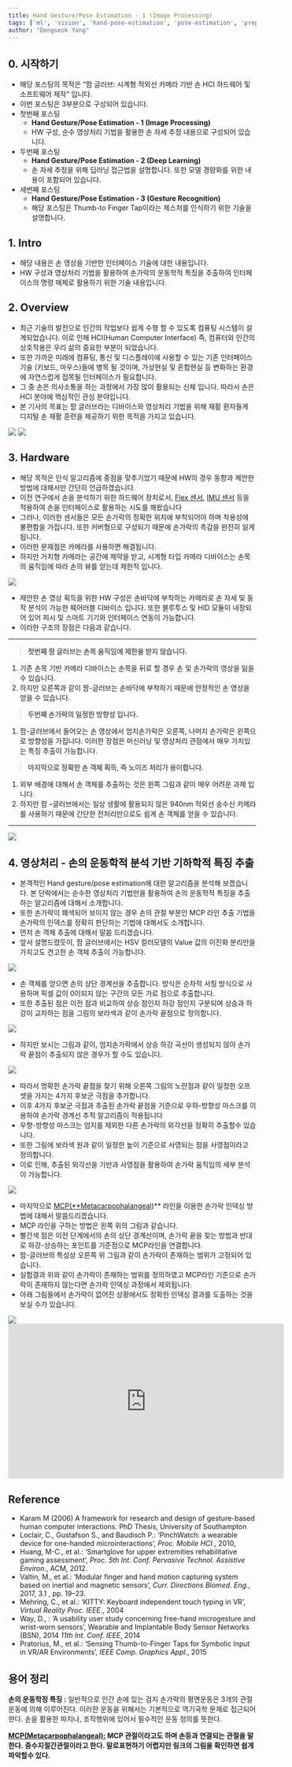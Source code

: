 ```yaml
---
title: Hand Gesture/Pose Estimation - 1 (Image Processing)
tags: ['ml', 'vision', 'hand-pose-estimation', 'pose-estimation', 'preprocessing']
author: "Dongseok Yang"
---
```


## 0. 시작하기

- 해당 포스팅의 목적은 “팜 글러브: 시계형 적외선 카메라 기반 손 HCI 하드웨어 및 소프트웨어 제작” 입니다.
- 이번 포스팅은 3부분으로 구성되어 있습니다.
- 첫번째 포스팅
    - **Hand Gesture/Pose Estimation - 1 (Image Processing)**
    - HW 구성, 순수 영상처리 기법을 활용한 손 자세 추정 내용으로 구성되어 있습니다.
- 두번째 포스팅
    - **Hand Gesture/Pose Estimation - 2 (Deep Learning)**
    - 손 자세 추정을 위해 딥러닝 접근법을 설명합니다. 또한 모델 경량화를 위한 내용이 포함되어 있습니다.
- 세번째 포스팅
    - **Hand Gesture/Pose Estimation - 3 (Gesture Recognition)**
    - 해당 포스팅은 Thumb-to Finger Tap이라는 제스처를 인식하기 위한 기술을 설명합니다.


## 1. Intro

- 해당 내용은 손 영상을 기반한 인터페이스 기술에 대한 내용입니다.
- HW 구성과 영상처리 기법을 활용하여 손가락의 운동학적 특징을 추출하여 인터페이스의 명령 매체로 활용하기 위한 기술 내용입니다.

## 2. Overview

- 최근 기술의 발전으로 인간의 작업보다 쉽게 수행 할 수 있도록 컴퓨팅 시스템이 설계되었습니다. 이로 인해 HCI(Human Computer Interface) 즉, 컴퓨터와 인간의 상호작용은 우리 삶의 중요한 부분이 되었습니다.
- 또한 가까운 미래에 컴퓨팅, 통신 및 디스플레이에 사용할 수 있는 기존 인터페이스 기술 (키보드, 마우스)들에 병목 될 것이며, 가상현실 및 혼합현실 등 변화하는 환경에 자연스럽게 접목될 인터페이스가 필요합니다.
- 그 중 손은 의사소통을 하는 과정에서 가장 많이 활용되는 신체 입니다. 따라서 손은 HCI 분야에 핵심적인 관심 분야입니다.
- 본 기사의 목표는 팜 글러브라는 디바이스와 영상처리 기법을 위해 재활 환자들게 디지털 손 재활 훈련을 제공하기 위한 목적을 가지고 있습니다.

<img src="https://user-images.githubusercontent.com/37643248/164342167-8a2d9a3d-d6d9-43b3-8b6a-fcf07a9e89f8.png">

<img src="https://user-images.githubusercontent.com/37643248/164342190-b51d7f70-3fd5-45cf-820d-002e32ccd0d9.png">

## 3. Hardware

- 해당 목적은 인식 알고리즘에 중점을 맞추기었기 때문에 HW의 경우 동향과 제안한 방법에 대해서만 간단히 언급하겠습니다.
- 이전 연구에서 손을 분석하기 위한 하드웨어 장치로서, [Flex 센서](https://en.wikipedia.org/wiki/Flex_sensor), [IMU 센서](https://towardsdatascience.com/what-is-imu-9565e55b44c) 등을 적용하여 손을 인터페이스로 활용하는 시도를 해왔습니다
- 그러나, 이러한 센서들은 모든 손가락의 정확한 위치에 부착되어야 하며 착용성에 불편함을 가집니다. 또한 커버형으로 구성되기 때문에 손가락의 촉감을 완전히 잃게 됩니다.
- 이러한 문제점은 카메라를 사용하면 해결됩니다.
- 하지만 거치형 카메라는 공간에 제약을 받고, 시계형 타입 카메라 디바이스는 손목의 움직임에 따라 손의 뷰를 얻는데 제한적 입니다.

<img src="https://user-images.githubusercontent.com/37643248/164342222-9920b26c-0911-4a98-ab16-e0bbc5733cca.png">

- 제안한 손 영상 획득을 위한 HW 구성은 손바닥에 부착하는 카메라로 손 자세 및 동작 분석이 가능한 웨어러블 디바이스 입니다. 또한 블루투스 및 HID 모듈이 내장되어 있어 피시 및 스마트 기기와 인터페이스 연동이 가능합니다.
- 이러한 구조의 장점은 다음과 같습니다.

---

> **첫번째 팜 글러브는 손목 움직임에 제한을 받지 않습니다.**
> 
1. 기존 손목 기반 카메라 디바이스는 손목을 뒤로 할 경우 손 및 손가락의 영상을 잃을 수 있습니다.
2. 하지만 오른쪽과 같이 팜-글러브는 손바닥에 부착하기 때문에 안정적인 손 영상을 얻을 수 있습니다.

> **두번째 손가락의 일정한 방향성 입니다.**
> 
1. 팜-글러브에서 들어오는 손 영상에서 엄지손가락은 오른쪽, 나머지 손가락은 왼쪽으로 방향성을 가집니다. 이러한 장점은 머신러닝 및 영상처리 관점에서 매우 가치있는 특징 추출이 가능합니다.

> **마지막으로 정확한 손 객체 획득, 즉 노이즈 처리가 용이합니다.**
> 
1. 외부 배경에 대해서 손 객체를 추출하는 것은 왼쪽 그림과 같이 매우 어려운 과제 입니다.
2. 하지만 팜 –글러브에서는 일상 생활에 활용되지 않은 940nm 적외선 송수신 카메라를 사용하기 때문에 간단한 전처리만으로도 쉽게 손 객체를 얻을 수 있습니다.

---

<img src="https://user-images.githubusercontent.com/37643248/164342236-659293a0-a480-4e75-a4eb-8ae35aeb3236.png">

## 4. 영상처리 - 손의 운동학적 분석 기반 기하학적 특징 추출

- 본격적인 Hand gesture/pose estimation에 대한 알고리즘을 분석해 보겠습니다. 본 단락에서는 순수한 영상처리 기법만을 활용하여 손의 운동학적 특징을 추출하는 알고리즘에 대해서 소개합니다.
- 또한 손가락이 폐색되어 보이지 않는 경우 손의 관절 부분인 MCP 라인 추출 기법을 손가락의 인덱스를 정확히 판단하는 기법에 대해서도 소개합니다.
- 먼저 손 객체 추출에 대해서 말씀 드리겠습니다.
- 앞서 설명드렸듯이, 팜 글러브에서는 HSV 컬러모델의 Value 값의 이진화 분리만을 가지고도 견고한 손 객체 추출이 가능합니다.

<img src="https://user-images.githubusercontent.com/37643248/164342258-5117efd7-6ffb-487d-bad2-51c41266f8aa.png">

- 손 객체를 얻으면 손의 상단 경계선을 추출합니다. 방식은 순차적 서칭 방식으로 사용하며 픽셀 값이 0이되지 않는 구간의 모든 가로 점으로 추출합니다.
- 또한 추출된 점은 이전 점과 비교하여 상승 점인지 하강 점인지 구분되며 상승과 하강이 교차하는 점을 그림의 보라색과 같이 손가락 끝점으로 정의합니다.

<img src="https://user-images.githubusercontent.com/37643248/164342281-2e48f8c6-ab83-4175-9f10-8de39067dbb9.png">

- 하지만 보시는 그림과 같이, 엄지손가락에서 상승 하강 곡선이 생성되지 않아 손가락 끝점이 추출되지 않은 경우가 할 수도 있습니다.

<img src="https://user-images.githubusercontent.com/37643248/164342295-fd12c76e-19dd-4389-a71c-93b2ff8a5bc3.png">

- 따라서 명확한 손가락 끝점을 찾기 위해 오른쪽 그림의 노란점과 같이 일정한 오프셋을 가지는 4가지 후보군 극점을 추가합니다.
- 이후 4가지 후보군 극점과 추출된 손가락 끝점을 기준으로 우하-방향성 마스크를 이용하여 손가락 경계선 추적 알고리즘이 적용됩니다
- 우향-방향성 마스크는 엄지를 제외한 다른 손가락의 외각선을 정확히 추출할수 있습니다.
- 또한 그림에 보라색 원과 같이 일정한 높이 기준으로 사영되는 점을 사영점이라고 정의합니다.
- 이로 인해, 추출된 외각선을 기반과 사영점을 활용하여 손가락 움직임의 세부 분석이 가능합니다.

<img src="https://user-images.githubusercontent.com/37643248/164342321-edd8c73a-74f9-4df0-82e3-a39fd1e6448b.png">

- 마지막으로 [MCP(**Metacarpophalangeal](https://m.blog.naver.com/PostView.naver?isHttpsRedirect=true&blogId=spm0808&logNo=40207380223))** 라인을 이용한 손가락 인덱싱 방법에 대해서 말씀드리겠습니다.
- MCP 라인을 구하는 방법은 왼쪽 위의 그림과 같습니다.
- 빨간색 점은 이전 단계에서의 손의 상단 경계선이며, 손가락 끝을 찾는 방법과 반대로 하강-상승하는 포인트를 기준점으로 MCP라인을 연결합니다.
- 팜-글러브의 특성상 오른쪽 위 그림과 같이 손가락이 존재하는 범위가 고정되어 있습니다.
- 실험결과 위와 같이 손가락이 존재하는 범위를 정의하였고 MCP라인 기준으로 손가락이 존재하지 않는다면 손가락 인덱싱 과정에서 제외됩니다.
- 아래 그림들에서 손가락이 없어진 상황에서도 정확한 인덱싱 결과를 도출하는 것을 보실 수가 있습니다.

<img src="https://user-images.githubusercontent.com/37643248/164342342-95b90727-5f46-4065-a490-371aa449e80e.png">

<iframe width="560" height="315" src="https://www.youtube.com/embed/UtzxFnwHw4g" title="YouTube video player" frameborder="0" allow="accelerometer; autoplay; clipboard-write; encrypted-media; gyroscope; picture-in-picture" allowfullscreen></iframe>

## Reference

- Karam M (2006) A framework for research and design of gesture-based human computer interactions. PhD Thesis, University of Southampton
- Loclair, C., Gustafson S., and Baudisch P.: ‘PinchWatch: a wearable device for one-handed microinteractions’, *Proc. Mobile HCI*., 2010,
- Huang, M-C., et al.: ‘Smartglove for upper extremities rehabilitative gaming assessment’, *Proc. 5th Int. Conf. Pervasive Technol. Assistive Environ*., ACM, 2012.
- Valtin, M., et al.: ‘Modular finger and hand motion capturing system based on inertial and magnetic sensors’, *Curr. Directions Biomed. Eng.*, 2017, 3.1 , pp. 19–23.
- Mehring, C., et al.: ‘KITTY: Keyboard independent touch typing in VR’, *Virtual Reality Proc. IEEE*., 2004
- Way, D., : ‘A usability user study concerning free-hand microgesture and wrist-worn sensors’, Wearable and Implantable Body Sensor Networks (BSN), 2014 *11th Int. Conf. IEEE*, 2014
- Pratorius, M., et al.: ‘Sensing Thumb-to-Finger Taps for Symbolic Input in VR/AR Environments’, *IEEE Comp. Graphics Appl.*, 2015

## 용어 정리

**손의 운동학정 특징 :** 일반적으로 인간 손에 있는 검지 손가락의 평면운동은 3개의 관절운동에 의해 이루어진다. 이러한 운동을 위해서는 기본적으로 역기국학 문제로 접근되어 햔다. 손을 활용한 파지나, 조작행위에 있어서 필수적인 운동 정의를 뜻한다.

 **[MCP(Metacarpophalangeal):](https://m.blog.naver.com/PostView.naver?isHttpsRedirect=true&blogId=spm0808&logNo=40207380223) MCP 관절이라고도 하며 손등과 연결되는 관절을 말한다. 중수지절간관절이라고 한다. 말로표현하기 어렵지만 링크의 그림을 확인하면 쉽게 파악할수 있다.**
